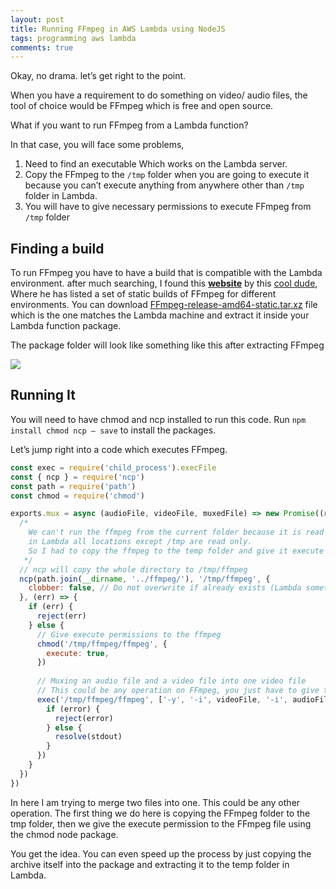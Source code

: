 ```yaml
---
layout: post
title: Running FFmpeg in AWS Lambda using NodeJS
tags: programming aws lambda
comments: true
---
```

Okay, no drama. let’s get right to the point.

When you have a requirement to do something on video/ audio files, the tool of choice would be FFmpeg which is free and open source.

What if you want to run FFmpeg from a Lambda function?

In that case, you will face some problems,

1. Need to find an executable Which works on the Lambda server.
2. Copy the FFmpeg to the `/tmp` folder when you are going to execute it because you can’t execute anything from anywhere other than `/tmp` folder in Lambda.
3. You will have to give necessary permissions to execute FFmpeg from `/tmp` folder


## Finding a build

To run FFmpeg you have to have a build that is compatible with the Lambda environment. after much searching, I found this **[website](https://johnvansickle.com/ffmpeg/)** by this [cool dude](https://www.patreon.com/johnvansickle), Where he has listed a set of static builds of FFmpeg for different environments. You can download [FFmpeg-release-amd64-static.tar.xz](https://johnvansickle.com/ffmpeg/releases/ffmpeg-release-amd64-static.tar.xz) file which is the one matches the Lambda machine and extract it inside your Lambda function package.

The package folder will look like something like this after extracting FFmpeg

<img src="{{ site.url }}/public/post-data/2019-02-21-ffmpeg-in-lambda/file-structure.png">

## Running It

You will need to have chmod and ncp installed to run this code. Run `npm install chmod ncp — save` to install the packages.

Let’s jump right into a code which executes FFmpeg.

```js
const exec = require('child_process').execFile
const { ncp } = require('ncp')
const path = require('path')
const chmod = require('chmod')

exports.mux = async (audioFile, videoFile, muxedFile) => new Promise((resolve, reject) => {
  /*
    We can't run the ffmpeg from the current folder because it is read only.
    in Lambda all locations except /tmp are read only.
    So I had to copy the ffmpeg to the temp folder and give it execute permissions to make it work
   */
  // ncp will copy the whole directory to /tmp/ffmpeg
  ncp(path.join(__dirname, '../ffmpeg/'), '/tmp/ffmpeg', {
    clobber: false, // Do not overwrite if already exists (Lambda sometimes re-uses the container)
  }, (err) => {
    if (err) {
      reject(err)
    } else {
      // Give execute permissions to the ffmpeg
      chmod('/tmp/ffmpeg/ffmpeg', {
        execute: true,
      })
      
      // Muxing an audio file and a video file into one video file
      // This could be any operation on FFmpeg, you just have to give the parameters correctly.
      exec('/tmp/ffmpeg/ffmpeg', ['-y', '-i', videoFile, '-i', audioFile, '-map', ' 0:0', '-map', '1:0', '-c', 'copy', muxedFile], {}, (error, stdout) => {
        if (error) {
          reject(error)
        } else {
          resolve(stdout)
        }
      })
    }
  })
})
```

In here I am trying to merge two files into one. This could be any other operation. The first thing we do here is copying the FFmpeg folder to the tmp folder, then we give the execute permission to the FFmpeg file using the chmod node package.

You get the idea. You can even speed up the process by just copying the archive itself into the package and extracting it to the temp folder in Lambda.
